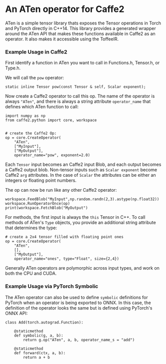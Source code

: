 # An ATen operator for Caffe2

ATen is a simple tensor library thats exposes the Tensor operations in Torch
and PyTorch directly in C++14. This library provides a generated wrapper around the ATen API
that makes these functions available in Caffe2 as an operator. It also makes it accessible using the
ToffeeIR.


### Example Usage in Caffe2

First identify a function in ATen you want to call in Functions.h,
Tensor.h, or Type.h.

We will call the `pow` operator:

```
static inline Tensor pow(const Tensor & self, Scalar exponent);
```

Now create a Caffe2 operator to call this op. The name of the operator is always `"ATen"`,
and there is always a string attribute `operator_name` that defines which ATen function to call:


```
import numpy as np
from caffe2.python import core, workspace


# create the Caffe2 Op:
op = core.CreateOperator(
    "ATen",
    ["MyInput"],
    ["MyOutput"],
    operator_name="pow", exponent=2.0)

```

Each `Tensor` input becomes an Caffe2 input Blob, and each output becomes a Caffe2 output blob.
Non-tensor inputs such as `Scalar exponent` become Caffe2 `arg` attributes.
In the case of `Scalar` the attributes can be either an integers or floating point numbers.

The op can now be run like any other Caffe2 operator:

```
workspace.FeedBlob("MyInput",np.random.randn(2,3).astype(np.float32))
workspace.RunOperatorOnce(op)
print(workspace.FetchBlob("MyOutput")
```

For methods, the first input is always the `this` Tensor in C++.
To call methods of ATen's `Type` objects, you provide an additional string attribute
that determines the type:

```
# create a 2x4 tensor filled with floating point ones
op = core.CreateOperator(
    "ATen",
    [],
    ["MyOutput"],
    operator_name="ones", type="Float", size={2,4})
```

Generally ATen operators are polymorphic across input types, and work on both the CPU and CUDA.

### Example Usage via PyTorch Symbolic

The ATen operator can also be used to define `symbolic` definitions for PyTorch when an operator is being exported
to ONNX. In this case, the definition of the operator looks the same but is defined using PyTorch's ONNX API:

```
class Add(torch.autograd.Function):

    @staticmethod
    def symbolic(g, a, b):
        return g.op("ATen", a, b, operator_name_s = "add")

    @staticmethod
    def forward(ctx, a, b):
        return a + b
```
